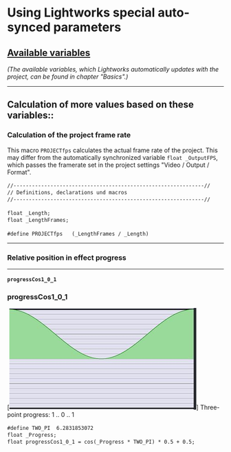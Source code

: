 # Using Lightworks special auto-synced parameters

## [Available variables](../Basics/Variables_etc/Auto_synced/README.md)  
   *(The available variables, which Lightworks automatically updates with the project, can be found in chapter "Basics".)*

---

## Calculation of more values based on these variables::

### Calculation of the project frame rate
This macro `PROJECTfps` calculates the actual frame rate of the project.
This may differ from the automatically synchronized variable `float _OutputFPS`, which passes the framerate set in the project settings "Video / Output / Format".  

```` Code
//--------------------------------------------------------------//
// Definitions, declarations und macros
//--------------------------------------------------------------//

float _Length;
float _LengthFrames; 

#define PROJECTfps   (_LengthFrames / _Length)
````


---


### Relative position in effect progress



--- 
**`progressCos1_0_1`**  
### progressCos1_0_1  
[![](images/progressCos1_0_1.JPG)]
Three-point progress: 1 .. 0 .. 1 

```` Code
#define TWO_PI  6.2831853072
float _Progress;
float progressCos1_0_1 = cos(_Progress * TWO_PI) * 0.5 + 0.5;
````
